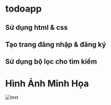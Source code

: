# todoapp
## Sử dụng html & css
## Tạo trang đăng nhập & đăng ký
## Sử dụng bộ lọc cho tìm kiếm
# Hình Ảnh Minh Họa
![test](https://user-images.githubusercontent.com/59216374/127809208-3701c1ff-59bc-4fbf-a3f7-1f7aad26d9b0.png)
